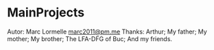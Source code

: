 # MainProjects
Autor: 
  Marc Lormelle marc2011@pm.me
Thanks:
  Arthur;
  My father;
  My mother;
  My brother;
  The LFA-DFG of Buc;
  And my friends.
